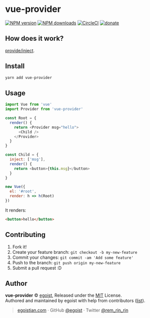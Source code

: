 # vue-provider

[![NPM version](https://img.shields.io/npm/v/vue-provider.svg?style=flat)](https://npmjs.com/package/vue-provider) [![NPM downloads](https://img.shields.io/npm/dm/vue-provider.svg?style=flat)](https://npmjs.com/package/vue-provider) [![CircleCI](https://circleci.com/gh/egoist/vue-provider/tree/master.svg?style=shield)](https://circleci.com/gh/egoist/vue-provider/tree/master)  [![donate](https://img.shields.io/badge/$-donate-ff69b4.svg?maxAge=2592000&style=flat)](https://github.com/egoist/donate)

## How does it work?

[provide/inject](https://vuejs.org/v2/api/#provide-inject).

## Install

```bash
yarn add vue-provider
```

## Usage

```js
import Vue from 'vue'
import Provider from 'vue-provider'

const Root = {
  render() {
    return <Provider msg="hello">
      <Child />
    </Provider>
  }
}

const Child = {
  inject: ['msg'],
  render() {
    return <button>{this.msg}</button>
  }
}

new Vue({
  el: '#root',
  render: h => h(Root)
})
```

It renders:

```html
<button>hello</button>
```

## Contributing

1. Fork it!
2. Create your feature branch: `git checkout -b my-new-feature`
3. Commit your changes: `git commit -am 'Add some feature'`
4. Push to the branch: `git push origin my-new-feature`
5. Submit a pull request :D


## Author

**vue-provider** © [egoist](https://github.com/egoist), Released under the [MIT](./LICENSE) License.<br>
Authored and maintained by egoist with help from contributors ([list](https://github.com/egoist/vue-provider/contributors)).

> [egoistian.com](https://egoistian.com) · GitHub [@egoist](https://github.com/egoist) · Twitter [@rem_rin_rin](https://twitter.com/rem_rin_rin)
